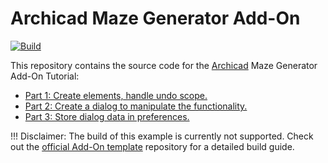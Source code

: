 # Archicad Maze Generator Add-On

[![Build](https://github.com/GRAPHISOFT/archicad-maze-generator/actions/workflows/build.yml/badge.svg)](https://github.com/GRAPHISOFT/archicad-maze-generator/actions/workflows/build.yml)

This repository contains the source code for the [Archicad](https://graphisoft.com/solutions/products/archicad) Maze Generator Add-On Tutorial:
- [Part 1: Create elements, handle undo scope.](https://archicadapi.graphisoft.com/archicad-maze-generator-add-on-tutorial-part-1)
- [Part 2: Create a dialog to manipulate the functionality.](https://archicadapi.graphisoft.com/archicad-maze-generator-add-on-tutorial-part-2)
- [Part 3: Store dialog data in preferences.](https://archicadapi.graphisoft.com/archicad-maze-generator-add-on-tutorial-part-3)

!!! Disclaimer: The build of this example is currently not supported. Check out the [official Add-On template](https://github.com/GRAPHISOFT/archicad-addon-cmake) repository for a detailed build guide.